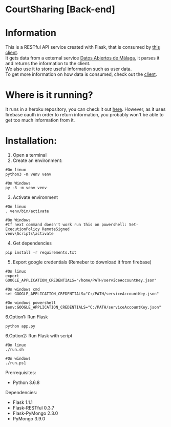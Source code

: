 # CourtSharing [Back-end]

# Information

This is a RESTful API service created with Flask, that is consumed by [this client](https://github.com/NullPointerMLG/CourtSharing-frontend).<br/>It gets data from a external service [Datos Abiertos de Málaga](https://datosabiertos.malaga.eu/), it parses it and returns the information to the client.
<br/>We also use it to store useful information such as user data.
<br/>
To get more information on how data is consumed, check out the [client](https://github.com/NullPointerMLG/CourtSharing-frontend).

# Where is it running?
It runs in a heroku repository, you can check it out [here](https://courtsharing-api.herokuapp.com/). However, as it uses firebase oauth in order to return information, you probably won't be able to get too much information from it.

# Installation:
1. Open a terminal
2. Create an environment:
```
#On linux
python3 -m venv venv

#On Windows
py -3 -m venv venv
```
3. Activate environment
```
#On linux
. venv/bin/activate

#On Windows
#If next command doesn't work run this on powershell: Set-ExecutionPolicy RemoteSigned
venv\Scripts\activate
```
4. Get dependencies
```
pip install -r requirements.txt
```
5. Export google credentials (Remeber to download it from firebase)
```
#On linux
export GOOGLE_APPLICATION_CREDENTIALS="/home/PATH/serviceAccountKey.json"

#On windows cmd
set GOOGLE_APPLICATION_CREDENTIALS="C:/PATH/serviceAccountKey.json"

#On windows powershell
$env:GOOGLE_APPLICATION_CREDENTIALS="C:/PATH/serviceAccountKey.json"
```
6.Option1: Run Flask
```
python app.py
```
6.Option2: Run Flask with script
```
#On linux
./run.sh

#On windows
./run.ps1
```

Prerrequisites:
- Python 3.6.8


Dependencies:
 - Flask 1.1.1
 - Flask-RESTful 0.3.7
 - Flask-PyMongo 2.3.0
 - PyMongo 3.9.0
